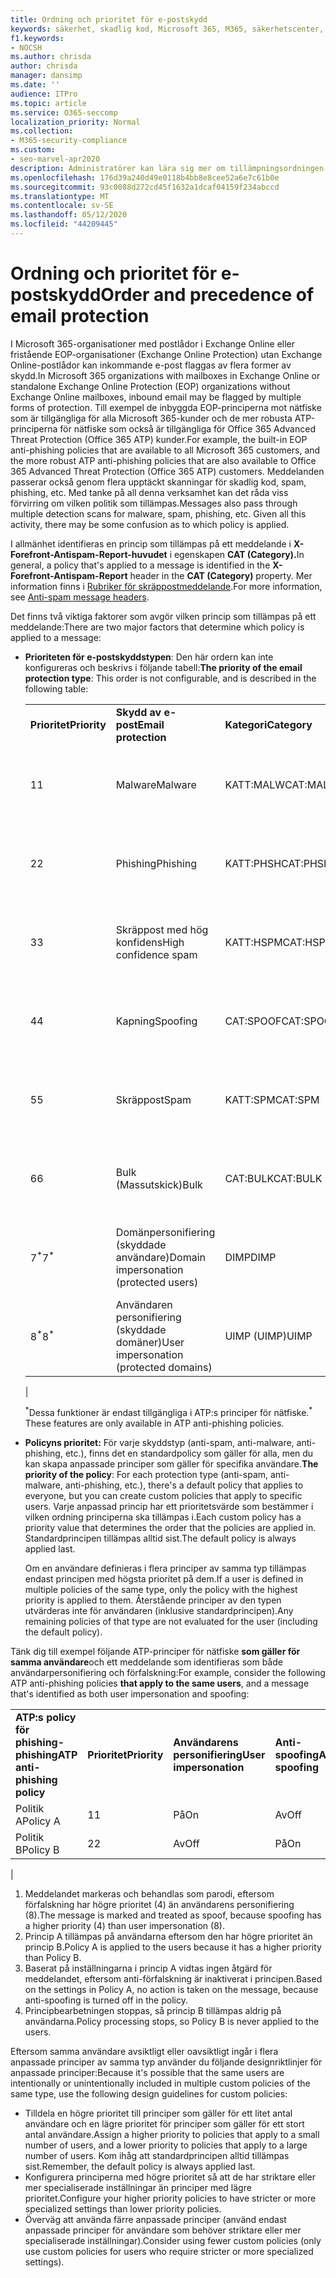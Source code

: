 ```yaml
---
title: Ordning och prioritet för e-postskydd
keywords: säkerhet, skadlig kod, Microsoft 365, M365, säkerhetscenter, ATP, Microsoft Defender ATP, Office 365 ATP, Azure ATP
f1.keywords:
- NOCSH
ms.author: chrisda
author: chrisda
manager: dansimp
ms.date: ''
audience: ITPro
ms.topic: article
ms.service: O365-seccomp
localization_priority: Normal
ms.collection:
- M365-security-compliance
ms.custom:
- seo-marvel-apr2020
description: Administratörer kan lära sig mer om tillämpningsordningen för skydd i Exchange Online Protection (EOP) och hur prioritetsvärdet i skyddsprinciper avgör vilken princip som tillämpas.
ms.openlocfilehash: 176d39a240d49e0118b4bb8e8cee52a6e7c61b0e
ms.sourcegitcommit: 93c0088d272cd45f1632a1dcaf04159f234abccd
ms.translationtype: MT
ms.contentlocale: sv-SE
ms.lasthandoff: 05/12/2020
ms.locfileid: "44209445"
---
```

# <a name="order-and-precedence-of-email-protection"></a><span data-ttu-id="54927-104">Ordning och prioritet för e-postskydd</span><span class="sxs-lookup"><span data-stu-id="54927-104">Order and precedence of email protection</span></span>

<span data-ttu-id="54927-105">I Microsoft 365-organisationer med postlådor i Exchange Online eller fristående EOP-organisationer (Exchange Online Protection) utan Exchange Online-postlådor kan inkommande e-post flaggas av flera former av skydd.</span><span class="sxs-lookup"><span data-stu-id="54927-105">In Microsoft 365 organizations with mailboxes in Exchange Online or standalone Exchange Online Protection (EOP) organizations without Exchange Online mailboxes, inbound email may be flagged by multiple forms of protection.</span></span> <span data-ttu-id="54927-106">Till exempel de inbyggda EOP-principerna mot nätfiske som är tillgängliga för alla Microsoft 365-kunder och de mer robusta ATP-principerna för nätfiske som också är tillgängliga för Office 365 Advanced Threat Protection (Office 365 ATP) kunder.</span><span class="sxs-lookup"><span data-stu-id="54927-106">For example, the built-in EOP anti-phishing policies that are available to all Microsoft 365 customers, and the more robust ATP anti-phishing policies that are also available to Office 365 Advanced Threat Protection (Office 365 ATP) customers.</span></span> <span data-ttu-id="54927-107">Meddelanden passerar också genom flera upptäckt skanningar för skadlig kod, spam, phishing, etc. Med tanke på all denna verksamhet kan det råda viss förvirring om vilken politik som tillämpas.</span><span class="sxs-lookup"><span data-stu-id="54927-107">Messages also pass through multiple detection scans for malware, spam, phishing, etc. Given all this activity, there may be some confusion as to which policy is applied.</span></span>

<span data-ttu-id="54927-108">I allmänhet identifieras en princip som tillämpas på ett meddelande i **X-Forefront-Antispam-Report-huvudet** i egenskapen **CAT (Category).**</span><span class="sxs-lookup"><span data-stu-id="54927-108">In general, a policy that's applied to a message is identified in the **X-Forefront-Antispam-Report** header in the **CAT (Category)** property.</span></span> <span data-ttu-id="54927-109">Mer information finns i [Rubriker för skräppostmeddelande](anti-spam-message-headers.md).</span><span class="sxs-lookup"><span data-stu-id="54927-109">For more information, see [Anti-spam message headers](anti-spam-message-headers.md).</span></span>

<span data-ttu-id="54927-110">Det finns två viktiga faktorer som avgör vilken princip som tillämpas på ett meddelande:</span><span class="sxs-lookup"><span data-stu-id="54927-110">There are two major factors that determine which policy is applied to a message:</span></span>

- <span data-ttu-id="54927-111">**Prioriteten för e-postskyddstypen**: Den här ordern kan inte konfigureras och beskrivs i följande tabell:</span><span class="sxs-lookup"><span data-stu-id="54927-111">**The priority of the email protection type**: This order is not configurable, and is described in the following table:</span></span>

  |||||
  |---|---|---|---|
  |<span data-ttu-id="54927-112">**Prioritet**</span><span class="sxs-lookup"><span data-stu-id="54927-112">**Priority**</span></span>|<span data-ttu-id="54927-113">**Skydd av e-post**</span><span class="sxs-lookup"><span data-stu-id="54927-113">**Email protection**</span></span>|<span data-ttu-id="54927-114">**Kategori**</span><span class="sxs-lookup"><span data-stu-id="54927-114">**Category**</span></span>|<span data-ttu-id="54927-115">**Var ska man hantera**</span><span class="sxs-lookup"><span data-stu-id="54927-115">**Where to manage**</span></span>|
  |<span data-ttu-id="54927-116">1</span><span class="sxs-lookup"><span data-stu-id="54927-116">1</span></span>|<span data-ttu-id="54927-117">Malware</span><span class="sxs-lookup"><span data-stu-id="54927-117">Malware</span></span>|<span data-ttu-id="54927-118">KATT:MALW</span><span class="sxs-lookup"><span data-stu-id="54927-118">CAT:MALW</span></span>|[<span data-ttu-id="54927-119">Konfigurera principer mot skadlig kod i EOP</span><span class="sxs-lookup"><span data-stu-id="54927-119">Configure anti-malware policies in EOP</span></span>](configure-anti-malware-policies.md)|
  |<span data-ttu-id="54927-120">2</span><span class="sxs-lookup"><span data-stu-id="54927-120">2</span></span>|<span data-ttu-id="54927-121">Phishing</span><span class="sxs-lookup"><span data-stu-id="54927-121">Phishing</span></span>|<span data-ttu-id="54927-122">KATT:PHSH</span><span class="sxs-lookup"><span data-stu-id="54927-122">CAT:PHSH</span></span>|[<span data-ttu-id="54927-123">Konfigurera principer mot skräppost i EOP</span><span class="sxs-lookup"><span data-stu-id="54927-123">Configure anti-spam policies in EOP</span></span>](configure-your-spam-filter-policies.md)|
  |<span data-ttu-id="54927-124">3</span><span class="sxs-lookup"><span data-stu-id="54927-124">3</span></span>|<span data-ttu-id="54927-125">Skräppost med hög konfidens</span><span class="sxs-lookup"><span data-stu-id="54927-125">High confidence spam</span></span>|<span data-ttu-id="54927-126">KATT:HSPM</span><span class="sxs-lookup"><span data-stu-id="54927-126">CAT:HSPM</span></span>|[<span data-ttu-id="54927-127">Konfigurera principer mot skräppost i EOP</span><span class="sxs-lookup"><span data-stu-id="54927-127">Configure anti-spam policies in EOP</span></span>](configure-your-spam-filter-policies.md)|
  |<span data-ttu-id="54927-128">4</span><span class="sxs-lookup"><span data-stu-id="54927-128">4</span></span>|<span data-ttu-id="54927-129">Kapning</span><span class="sxs-lookup"><span data-stu-id="54927-129">Spoofing</span></span>|<span data-ttu-id="54927-130">CAT:SPOOF</span><span class="sxs-lookup"><span data-stu-id="54927-130">CAT:SPOOF</span></span>|[<span data-ttu-id="54927-131">Konfigurera falska underrättelser i EOP</span><span class="sxs-lookup"><span data-stu-id="54927-131">Configure spoof intelligence in EOP</span></span>](learn-about-spoof-intelligence.md)|
  |<span data-ttu-id="54927-132">5</span><span class="sxs-lookup"><span data-stu-id="54927-132">5</span></span>|<span data-ttu-id="54927-133">Skräppost</span><span class="sxs-lookup"><span data-stu-id="54927-133">Spam</span></span>|<span data-ttu-id="54927-134">KATT:SPM</span><span class="sxs-lookup"><span data-stu-id="54927-134">CAT:SPM</span></span>|[<span data-ttu-id="54927-135">Konfigurera principer mot skräppost i EOP</span><span class="sxs-lookup"><span data-stu-id="54927-135">Configure anti-spam policies in EOP</span></span>](configure-your-spam-filter-policies.md)|
  |<span data-ttu-id="54927-136">6</span><span class="sxs-lookup"><span data-stu-id="54927-136">6</span></span>|<span data-ttu-id="54927-137">Bulk (Massutskick)</span><span class="sxs-lookup"><span data-stu-id="54927-137">Bulk</span></span>|<span data-ttu-id="54927-138">CAT:BULK</span><span class="sxs-lookup"><span data-stu-id="54927-138">CAT:BULK</span></span>|[<span data-ttu-id="54927-139">Konfigurera principer mot skräppost i EOP</span><span class="sxs-lookup"><span data-stu-id="54927-139">Configure anti-spam policies in EOP</span></span>](configure-your-spam-filter-policies.md)|
  |<span data-ttu-id="54927-140">7<sup>\*</sup></span><span class="sxs-lookup"><span data-stu-id="54927-140">7<sup>\*</sup></span></span>|<span data-ttu-id="54927-141">Domänpersonifiering (skyddade användare)</span><span class="sxs-lookup"><span data-stu-id="54927-141">Domain impersonation (protected users)</span></span>|<span data-ttu-id="54927-142">DIMP</span><span class="sxs-lookup"><span data-stu-id="54927-142">DIMP</span></span>|[<span data-ttu-id="54927-143">Konfigurera principer för ATP-skydd mot nätfiske</span><span class="sxs-lookup"><span data-stu-id="54927-143">Configure ATP anti-phishing policies</span></span>](configure-atp-anti-phishing-policies.md)|
  |<span data-ttu-id="54927-144">8<sup>\*</sup></span><span class="sxs-lookup"><span data-stu-id="54927-144">8<sup>\*</sup></span></span>|<span data-ttu-id="54927-145">Användaren personifiering (skyddade domäner)</span><span class="sxs-lookup"><span data-stu-id="54927-145">User impersonation (protected domains)</span></span>|<span data-ttu-id="54927-146">UIMP (UIMP)</span><span class="sxs-lookup"><span data-stu-id="54927-146">UIMP</span></span>|[<span data-ttu-id="54927-147">Konfigurera principer för ATP-skydd mot nätfiske</span><span class="sxs-lookup"><span data-stu-id="54927-147">Configure ATP anti-phishing policies</span></span>](configure-atp-anti-phishing-policies.md)|
  |

  <span data-ttu-id="54927-148"><sup>\*</sup>Dessa funktioner är endast tillgängliga i ATP:s principer för nätfiske.</span><span class="sxs-lookup"><span data-stu-id="54927-148"><sup>\*</sup> These features are only available in ATP anti-phishing policies.</span></span>

- <span data-ttu-id="54927-149">**Policyns prioritet:** För varje skyddstyp (anti-spam, anti-malware, anti-phishing, etc.), finns det en standardpolicy som gäller för alla, men du kan skapa anpassade principer som gäller för specifika användare.</span><span class="sxs-lookup"><span data-stu-id="54927-149">**The priority of the policy**: For each protection type (anti-spam, anti-malware, anti-phishing, etc.), there's a default policy that applies to everyone, but you can create custom policies that apply to specific users.</span></span> <span data-ttu-id="54927-150">Varje anpassad princip har ett prioritetsvärde som bestämmer i vilken ordning principerna ska tillämpas i.</span><span class="sxs-lookup"><span data-stu-id="54927-150">Each custom policy has a priority value that determines the order that the policies are applied in.</span></span> <span data-ttu-id="54927-151">Standardprincipen tillämpas alltid sist.</span><span class="sxs-lookup"><span data-stu-id="54927-151">The default policy is always applied last.</span></span>

  <span data-ttu-id="54927-152">Om en användare definieras i flera principer av samma typ tillämpas endast principen med högsta prioritet på dem.</span><span class="sxs-lookup"><span data-stu-id="54927-152">If a user is defined in multiple policies of the same type, only the policy with the highest priority is applied to them.</span></span> <span data-ttu-id="54927-153">Återstående principer av den typen utvärderas inte för användaren (inklusive standardprincipen).</span><span class="sxs-lookup"><span data-stu-id="54927-153">Any remaining policies of that type are not evaluated for the user (including the default policy).</span></span>

<span data-ttu-id="54927-154">Tänk dig till exempel följande ATP-principer för nätfiske **som gäller för samma användare**och ett meddelande som identifieras som både användarpersonifiering och förfalskning:</span><span class="sxs-lookup"><span data-stu-id="54927-154">For example, consider the following ATP anti-phishing policies **that apply to the same users**, and a message that's identified as both user impersonation and spoofing:</span></span>

  |||||
  |---|---|---|---|
  |<span data-ttu-id="54927-155">**ATP:s policy för phishing-phishing**</span><span class="sxs-lookup"><span data-stu-id="54927-155">**ATP anti-phishing policy**</span></span>|<span data-ttu-id="54927-156">**Prioritet**</span><span class="sxs-lookup"><span data-stu-id="54927-156">**Priority**</span></span>|<span data-ttu-id="54927-157">**Användarens personifiering**</span><span class="sxs-lookup"><span data-stu-id="54927-157">**User impersonation**</span></span>|<span data-ttu-id="54927-158">**Anti-spoofing**</span><span class="sxs-lookup"><span data-stu-id="54927-158">**Anti-spoofing**</span></span>|
  |<span data-ttu-id="54927-159">Politik A</span><span class="sxs-lookup"><span data-stu-id="54927-159">Policy A</span></span>|<span data-ttu-id="54927-160">1</span><span class="sxs-lookup"><span data-stu-id="54927-160">1</span></span>|<span data-ttu-id="54927-161">På</span><span class="sxs-lookup"><span data-stu-id="54927-161">On</span></span>|<span data-ttu-id="54927-162">Av</span><span class="sxs-lookup"><span data-stu-id="54927-162">Off</span></span>|
  |<span data-ttu-id="54927-163">Politik B</span><span class="sxs-lookup"><span data-stu-id="54927-163">Policy B</span></span>|<span data-ttu-id="54927-164">2</span><span class="sxs-lookup"><span data-stu-id="54927-164">2</span></span>|<span data-ttu-id="54927-165">Av</span><span class="sxs-lookup"><span data-stu-id="54927-165">Off</span></span>|<span data-ttu-id="54927-166">På</span><span class="sxs-lookup"><span data-stu-id="54927-166">On</span></span>|
  |

1. <span data-ttu-id="54927-167">Meddelandet markeras och behandlas som parodi, eftersom förfalskning har högre prioritet (4) än användarens personifiering (8).</span><span class="sxs-lookup"><span data-stu-id="54927-167">The message is marked and treated as spoof, because spoofing has a higher priority (4) than user impersonation (8).</span></span>
2. <span data-ttu-id="54927-168">Princip A tillämpas på användarna eftersom den har högre prioritet än princip B.</span><span class="sxs-lookup"><span data-stu-id="54927-168">Policy A is applied to the users because it has a higher priority than Policy B.</span></span>
3. <span data-ttu-id="54927-169">Baserat på inställningarna i princip A vidtas ingen åtgärd för meddelandet, eftersom anti-förfalskning är inaktiverat i principen.</span><span class="sxs-lookup"><span data-stu-id="54927-169">Based on the settings in Policy A, no action is taken on the message, because anti-spoofing is turned off in the policy.</span></span>
4. <span data-ttu-id="54927-170">Principbearbetningen stoppas, så princip B tillämpas aldrig på användarna.</span><span class="sxs-lookup"><span data-stu-id="54927-170">Policy processing stops, so Policy B is never applied to the users.</span></span>

<span data-ttu-id="54927-171">Eftersom samma användare avsiktligt eller oavsiktligt ingår i flera anpassade principer av samma typ använder du följande designriktlinjer för anpassade principer:</span><span class="sxs-lookup"><span data-stu-id="54927-171">Because it's possible that the same users are intentionally or unintentionally included in multiple custom policies of the same type, use the following design guidelines for custom policies:</span></span>

- <span data-ttu-id="54927-172">Tilldela en högre prioritet till principer som gäller för ett litet antal användare och en lägre prioritet för principer som gäller för ett stort antal användare.</span><span class="sxs-lookup"><span data-stu-id="54927-172">Assign a higher priority to policies that apply to a small number of users, and a lower priority to policies that apply to a large number of users.</span></span> <span data-ttu-id="54927-173">Kom ihåg att standardprincipen alltid tillämpas sist.</span><span class="sxs-lookup"><span data-stu-id="54927-173">Remember, the default policy is always applied last.</span></span>
- <span data-ttu-id="54927-174">Konfigurera principerna med högre prioritet så att de har striktare eller mer specialiserade inställningar än principer med lägre prioritet.</span><span class="sxs-lookup"><span data-stu-id="54927-174">Configure your higher priority policies to have stricter or more specialized settings than lower priority policies.</span></span>
- <span data-ttu-id="54927-175">Överväg att använda färre anpassade principer (använd endast anpassade principer för användare som behöver striktare eller mer specialiserade inställningar).</span><span class="sxs-lookup"><span data-stu-id="54927-175">Consider using fewer custom policies (only use custom policies for users who require stricter or more specialized settings).</span></span>
